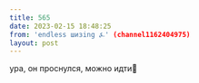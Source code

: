 ```yaml
---
title: 565
date: 2023-02-15 18:48:25
from: 'endless шизing ⍼' (channel1162404975)
layout: post
---
```


ура, он проснулся, можно идти🥰
